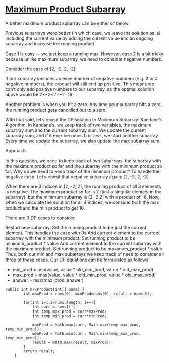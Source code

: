 # [Maximum Product Subarray](https://leetcode.com/problems/maximum-product-subarray/)

A better maximum product subarray can be either of below:

Previous subarrays were better (in which case, we leave the solution as is)
Including the current value by adding the current value into an ongoing subarray and increase the running product

Case 1 is easy — we just keep a running max. However, case 2 is a bit tricky because unlike maximum subarray, we need to consider negative numbers.

Consider the case of [2, -2, 2, -2]

If our subarray includes an even number of negative numbers (e.g. 2 or 4 negative numbers), the product will still end up positive. This means we can’t only add positive numbers to our subarray, as the optimal solution above would be 2×−2×2×−2=16

Another problem is when you hit a zero. Any time your subarray hits a zero, the running product gets cancelled out to a zero.

With that said, let’s revisit the DP solution to Maximum Subarray: Kandane’s Algorithm. In Kandane’s, we keep track of two variables, the maximum subarray sum and the current subarray sum. We update the current subarray sum, and if it ever becomes 0 or less, we start another subarray. Every time we update the subarray, we also update the max subarray sum.

Approach

In this question, we need to keep track of two subarrays: the subarray with the maximum product so far and the subarray with the minimum product so far. Why do we need to keep track of the minimum product? To handle the negative case. Let’s revisit that negative subarray again: [2, -2, 2, -2]

When there are 3 indices in [2, -2, 2], the running product of all 3 elements is negative. The maximum product so far is 2 (just a singular element in the subarray), but the minimum subarray is [2 -2 2] with a product of -8. Now, when we calculate the solution for all 4 indices, we consider both the max product and the min product to get 16.

There are 3 DP cases to consider

Restart new subarray: Set the running product to be just the current element. This handles the case with 0s
Add current element to the current subarray with the minimum product. Set running product to be minimum_product * value
Add current element to the current subarray with the maximum product. Set running product to be maximum_product * value
Thus, both our min and max subarrays we keep track of need to consider all three of these cases. Our DP equations can be formulated as follows

- min_prod = min(value, value * old_min_prod, value * old_max_prod)
- max_prod = max(value, value * old_min_prod, value * old_max_prod)
- answer = max(max_prod, answer)

```agsl
public int maxProduct(int[] nums) {
        int maxProd = nums[0], minProd=nums[0], result = nums[0];

        for(int i=1;i<nums.length; i++){
            int curr = nums[i];
            int temp_max_prod = curr*maxProd;
            int temp_min_prod = curr*minProd;

            maxProd = Math.max(curr, Math.max(temp_max_prod, temp_min_prod));
            minProd = Math.min(curr, Math.min(temp_max_prod, temp_min_prod));
            result = Math.max(result, maxProd);
        }
        return result;  
    }
```